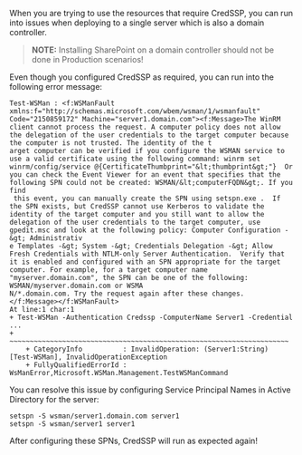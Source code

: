 When you are trying to use the resources that require CredSSP, you can run into issues when deploying to a single server which is also a domain controller.

> **NOTE:** Installing SharePoint on a domain controller should not be done in Production scenarios!

Even though you configured CredSSP as required, you can run into the following error message:
```
Test-WSMan : <f:WSManFault xmlns:f="http://schemas.microsoft.com/wbem/wsman/1/wsmanfault" Code="2150859172" Machine="server1.domain.com"><f:Message>The WinRM client cannot process the request. A computer policy does not allow the delegation of the user credentials to the target computer because the computer is not trusted. The identity of the t
arget computer can be verified if you configure the WSMAN service to use a valid certificate using the following command: winrm set winrm/config/service @{CertificateThumbprint="&lt;thumbprint&gt;"}  Or you can check the Event Viewer for an event that specifies that the following SPN could not be created: WSMAN/&lt;computerFQDN&gt;. If you find
 this event, you can manually create the SPN using setspn.exe .  If the SPN exists, but CredSSP cannot use Kerberos to validate the identity of the target computer and you still want to allow the delegation of the user credentials to the target computer, use gpedit.msc and look at the following policy: Computer Configuration -&gt; Administrativ
e Templates -&gt; System -&gt; Credentials Delegation -&gt; Allow Fresh Credentials with NTLM-only Server Authentication.  Verify that it is enabled and configured with an SPN appropriate for the target computer. For example, for a target computer name "myserver.domain.com", the SPN can be one of the following: WSMAN/myserver.domain.com or WSMA
N/*.domain.com. Try the request again after these changes.  </f:Message></f:WSManFault>
At line:1 char:1
+ Test-WSMan -Authentication Credssp -ComputerName Server1 -Credential  ...
+ ~~~~~~~~~~~~~~~~~~~~~~~~~~~~~~~~~~~~~~~~~~~~~~~~~~~~~~~~~~~~~~~~~~~~~
    + CategoryInfo          : InvalidOperation: (Server1:String) [Test-WSMan], InvalidOperationException
    + FullyQualifiedErrorId : WsManError,Microsoft.WSMan.Management.TestWSManCommand
```

You can resolve this issue by configuring Service Principal Names in Active Directory for the server:
```
setspn -S wsman/server1.domain.com server1
setspn -S wsman/server1 server1
```

After configuring these SPNs, CredSSP will run as expected again!
